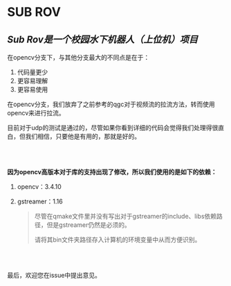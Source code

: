 # SUB ROV

## *Sub Rov是一个校园水下机器人（上位机）项目*

在opencv分支下，与其他分支最大的不同点是在于：

1. 代码量更少
2. 更容易理解
3. 更容易使用

在opencv分支，我们放弃了之前参考的qgc对于视频流的拉流方法，转而使用opencv来进行拉流。

目前对于udp的测试是通过的，尽管如果你看到详细的代码会觉得我们处理得很直白，但我们相信，只要他是有用的，那就是好的。

</br>

</br>

**因为opencv高版本对于库的支持出现了修改，所以我们使用的是如下的依赖：**

1. opencv：3.4.10

2. gstreamer：1.16

	> 尽管在qmake文件里并没有写出对于gstreamer的include、libs依赖路径，但是gstreamer仍然是必须的。
	>
	> 请将其bin文件夹路径存入计算机的环境变量中从而方便识别。

</br>
</br>

最后，欢迎您在issue中提出意见。
